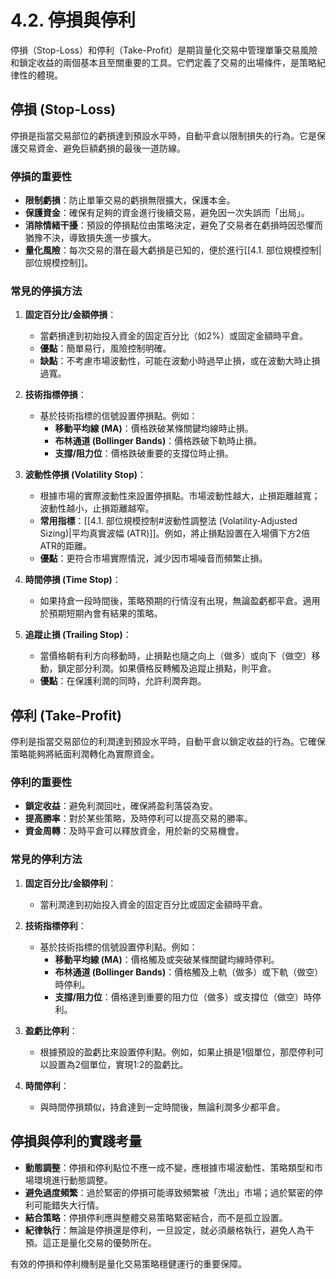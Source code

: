 # 4.2. 停損與停利

停損（Stop-Loss）和停利（Take-Profit）是期貨量化交易中管理單筆交易風險和鎖定收益的兩個基本且至關重要的工具。它們定義了交易的出場條件，是策略紀律性的體現。

## 停損 (Stop-Loss)

停損是指當交易部位的虧損達到預設水平時，自動平倉以限制損失的行為。它是保護交易資金、避免巨額虧損的最後一道防線。

### 停損的重要性

-   **限制虧損**：防止單筆交易的虧損無限擴大，保護本金。
-   **保護資金**：確保有足夠的資金進行後續交易，避免因一次失誤而「出局」。
-   **消除情緒干擾**：預設的停損點位由策略決定，避免了交易者在虧損時因恐懼而猶豫不決，導致損失進一步擴大。
-   **量化風險**：每次交易的潛在最大虧損是已知的，便於進行[[4.1. 部位規模控制|部位規模控制]]。

### 常見的停損方法

1.  **固定百分比/金額停損**：
    *   當虧損達到初始投入資金的固定百分比（如2%）或固定金額時平倉。
    *   **優點**：簡單易行，風險控制明確。
    *   **缺點**：不考慮市場波動性，可能在波動小時過早止損，或在波動大時止損過寬。

2.  **技術指標停損**：
    *   基於技術指標的信號設置停損點。例如：
        *   **移動平均線 (MA)**：價格跌破某條關鍵均線時止損。
        *   **布林通道 (Bollinger Bands)**：價格跌破下軌時止損。
        *   **支撐/阻力位**：價格跌破重要的支撐位時止損。

3.  **波動性停損 (Volatility Stop)**：
    *   根據市場的實際波動性來設置停損點。市場波動性越大，止損距離越寬；波動性越小，止損距離越窄。
    *   **常用指標**：[[4.1. 部位規模控制#波動性調整法 (Volatility-Adjusted Sizing)|平均真實波幅 (ATR)]]。例如，將止損點設置在入場價下方2倍ATR的距離。
    *   **優點**：更符合市場實際情況，減少因市場噪音而頻繁止損。

4.  **時間停損 (Time Stop)**：
    *   如果持倉一段時間後，策略預期的行情沒有出現，無論盈虧都平倉。適用於預期短期內會有結果的策略。

5.  **追蹤止損 (Trailing Stop)**：
    *   當價格朝有利方向移動時，止損點也隨之向上（做多）或向下（做空）移動，鎖定部分利潤。如果價格反轉觸及追蹤止損點，則平倉。
    *   **優點**：在保護利潤的同時，允許利潤奔跑。

## 停利 (Take-Profit)

停利是指當交易部位的利潤達到預設水平時，自動平倉以鎖定收益的行為。它確保策略能夠將紙面利潤轉化為實際資金。

### 停利的重要性

-   **鎖定收益**：避免利潤回吐，確保將盈利落袋為安。
-   **提高勝率**：對於某些策略，及時停利可以提高交易的勝率。
-   **資金周轉**：及時平倉可以釋放資金，用於新的交易機會。

### 常見的停利方法

1.  **固定百分比/金額停利**：
    *   當利潤達到初始投入資金的固定百分比或固定金額時平倉。

2.  **技術指標停利**：
    *   基於技術指標的信號設置停利點。例如：
        *   **移動平均線 (MA)**：價格觸及或突破某條關鍵均線時停利。
        *   **布林通道 (Bollinger Bands)**：價格觸及上軌（做多）或下軌（做空）時停利。
        *   **支撐/阻力位**：價格達到重要的阻力位（做多）或支撐位（做空）時停利。

3.  **盈虧比停利**：
    *   根據預設的盈虧比來設置停利點。例如，如果止損是1個單位，那麼停利可以設置為2個單位，實現1:2的盈虧比。

4.  **時間停利**：
    *   與時間停損類似，持倉達到一定時間後，無論利潤多少都平倉。

## 停損與停利的實踐考量

-   **動態調整**：停損和停利點位不應一成不變，應根據市場波動性、策略類型和市場環境進行動態調整。
-   **避免過度頻繁**：過於緊密的停損可能導致頻繁被「洗出」市場；過於緊密的停利可能錯失大行情。
-   **結合策略**：停損停利應與整體交易策略緊密結合，而不是孤立設置。
-   **紀律執行**：無論是停損還是停利，一旦設定，就必須嚴格執行，避免人為干預。這正是量化交易的優勢所在。

有效的停損和停利機制是量化交易策略穩健運行的重要保障。